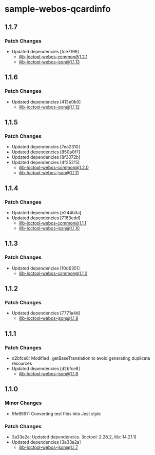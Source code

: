 # sample-webos-qcardinfo

## 1.1.7

### Patch Changes

- Updated dependencies [fce7199]
  - ilib-loctool-webos-common@1.2.1
  - ilib-loctool-webos-json@1.1.13

## 1.1.6

### Patch Changes

- Updated dependencies [413e0b0]
  - ilib-loctool-webos-json@1.1.12

## 1.1.5

### Patch Changes

- Updated dependencies [7ea2310]
- Updated dependencies [850a0f7]
- Updated dependencies [8f3072b]
- Updated dependencies [4f25215]
  - ilib-loctool-webos-common@1.2.0
  - ilib-loctool-webos-json@1.1.11

## 1.1.4

### Patch Changes

- Updated dependencies [e244b3a]
- Updated dependencies [7163edd]
  - ilib-loctool-webos-common@1.1.1
  - ilib-loctool-webos-json@1.1.10

## 1.1.3

### Patch Changes

- Updated dependencies [10d6351]
  - ilib-loctool-webos-common@1.1.0

## 1.1.2

### Patch Changes

- Updated dependencies [7771a4d]
  - ilib-loctool-webos-json@1.1.9

## 1.1.1

### Patch Changes

- d2bfce8: Modified \_getBaseTranslation to avoid generating duplicate resources
- Updated dependencies [d2bfce8]
  - ilib-loctool-webos-json@1.1.8

## 1.1.0

### Minor Changes

- 9fe6997: Converting test files into Jest style

### Patch Changes

- 3a33a2a: Updated dependencies. (loctool: 2.28.2, ilib: 14.21.1)
- Updated dependencies [3a33a2a]
  - ilib-loctool-webos-json@1.1.7
